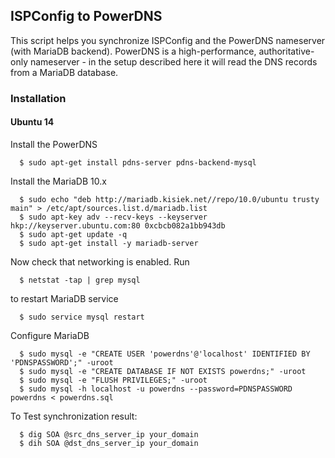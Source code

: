 ## ISPConfig to PowerDNS
This script helps you synchronize ISPConfig and the PowerDNS nameserver (with MariaDB backend). 
PowerDNS is a high-performance, authoritative-only nameserver - in the setup described here it will read 
the DNS records from a MariaDB database.

### Installation

#### Ubuntu 14

Install the PowerDNS
```
  $ sudo apt-get install pdns-server pdns-backend-mysql
```
Install the MariaDB 10.x
```
  $ sudo echo "deb http://mariadb.kisiek.net//repo/10.0/ubuntu trusty main" > /etc/apt/sources.list.d/mariadb.list
  $ sudo apt-key adv --recv-keys --keyserver hkp://keyserver.ubuntu.com:80 0xcbcb082a1bb943db
  $ sudo apt-get update -q
  $ sudo apt-get install -y mariadb-server
```
Now check that networking is enabled. Run
```
  $ netstat -tap | grep mysql
```
to restart MariaDB service
```
  $ sudo service mysql restart
```
Configure MariaDB
```
  $ sudo mysql -e "CREATE USER 'powerdns'@'localhost' IDENTIFIED BY 'PDNSPASSWORD';" -uroot
  $ sudo mysql -e "CREATE DATABASE IF NOT EXISTS powerdns;" -uroot
  $ sudo mysql -e "FLUSH PRIVILEGES;" -uroot
  $ sudo mysql -h localhost -u powerdns --password=PDNSPASSWORD powerdns < powerdns.sql
```


To Test synchronization result:
```
  $ dig SOA @src_dns_server_ip your_domain
  $ dih SOA @dst_dns_server_ip your_domain
```